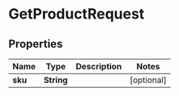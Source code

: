 

# GetProductRequest


## Properties

| Name | Type | Description | Notes |
|------------ | ------------- | ------------- | -------------|
|**sku** | **String** |  |  [optional] |



